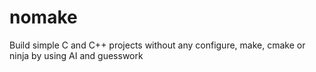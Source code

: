 # nomake
Build simple C and C++ projects without any configure, make, cmake or ninja by using AI and guesswork
